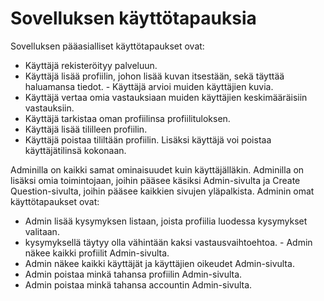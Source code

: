 # Sovelluksen käyttötapauksia
Sovelluksen pääasialliset käyttötapaukset ovat:
- Käyttäjä rekisteröityy palveluun.
- Käyttäjä lisää profiilin, johon lisää kuvan itsestään, sekä täyttää haluamansa tiedot. - Käyttäjä arvioi muiden käyttäjien kuvia.
- Käyttäjä vertaa omia vastauksiaan muiden käyttäjien keskimääräisiin vastauksiin.
- Käyttäjä tarkistaa oman profiilinsa profiilituloksen.
- Käyttäjä lisää tililleen profiilin.
- Käyttäjä poistaa tililtään profiilin.
Lisäksi käyttäjä voi poistaa käyttäjätilinsä kokonaan.


Adminilla on kaikki samat ominaisuudet kuin käyttäjälläkin. Adminilla on lisäksi omia toimintojaan, joihin pääsee käsiksi Admin-sivulta ja Create Question-sivulta, joihin pääsee kaikkien sivujen yläpalkista. Adminin omat käyttötapaukset ovat:
- Admin lisää kysymyksen listaan, joista profiilia luodessa kysymykset valitaan.
- kysymyksellä täytyy olla vähintään kaksi vastausvaihtoehtoa. - Admin näkee kaikki profiilit Admin-sivulta.
- Admin näkee kaikki käyttäjät ja käyttäjien oikeudet Admin-sivulta.
- Admin poistaa minkä tahansa profiilin Admin-sivulta.
- Admin poistaa minkä tahansa accountin Admin-sivulta.